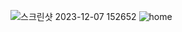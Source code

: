 
![스크린샷 2023-12-07 152652](https://github.com/kyksc/Web23/assets/144462053/3933a2c7-f3fe-4fce-b6f0-9b244893218b)
![home](https://github.com/kyksc/Web23/assets/144462053/7faceb5d-16ee-432b-b3d7-392a887f8353)
